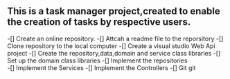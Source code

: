 ## This is a task manager project,created to enable the creation of tasks by respective users. 
-[] Create an online repository.
-[] Attcah a readme file to the reporsitory
-[] Clone repository to the local computer
-[] Create a visual studio Web Api project
-[] Create the repository,data,domain and service class libraries
-[] Set up the domain class libraries
-[] Implement the repositories  
-[] Implement the Services
-[] Implement the Controllers
-[] Git git
